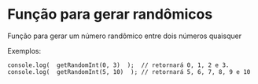 Função para gerar randômicos
===


Função para gerar um número randômico entre dois números quaisquer

Exemplos:

    console.log(  getRandomInt(0, 3)  );  // retornará 0, 1, 2 e 3.
    console.log(  getRandomInt(5, 10)  ); // retornará 5, 6, 7, 8, 9 e 10